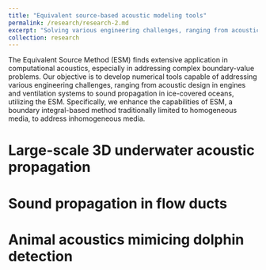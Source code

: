 ```yaml
---
title: "Equivalent source-based acoustic modeling tools"
permalink: /research/research-2.md
excerpt: "Solving various engineering challenges, ranging from acoustic design in engines and ventilation systems to sound propagation in ice-covered oceans, using the powerful equivalent source method"
collection: research
---
```


The Equivalent Source Method (ESM) finds extensive application in computational acoustics, especially in addressing complex boundary-value problems. Our objective is to develop numerical tools capable of addressing various engineering challenges, ranging from acoustic design in engines and ventilation systems to sound propagation in ice-covered oceans, utilizing the ESM. Specifically, we enhance the capabilities of ESM, a boundary integral-based method traditionally limited to homogeneous media, to address inhomogeneous media.

Large-scale 3D underwater acoustic propagation
======

Sound propagation in flow ducts
======

Animal acoustics mimicing dolphin detection
======

